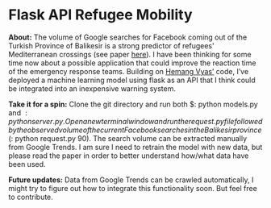 # Flask API Refugee Mobility
**About:**
The volume of Google searches for Facebook coming out of the Turkish Province of Balikesir is a strong predictor of refugees' Mediterranean crossings (see paper [here](https://panoskostakos.net/wp-content/uploads/2019/01/Trends.pdf)). I have been thinking for some time now about a possible application that could improve the reaction time of the  emergency response teams. Building on [Hemang Vyas’](https://github.com/vyashemang/flask-salary-predictor/) code, I’ve deployed a machine learning model using flask as an API that I think could be integrated into an inexpensive warning system. 

**Take it for a spin:**
Clone the git directory and run both $: python models.py and $: python server.py. Open a new terminal window and run the request.py file followed by the observed volume of the current Facebook searches in the Balikesir province ($: python request.py 90). The search volume can be extracted manually from Google Trends. I am sure I need to retrain the model with new data, but please read the paper in order to better understand how/what data have been used. 

**Future updates:**
Data from Google Trends can be crawled automatically, I might try to figure out how to integrate this functionality soon. But feel free to contribute. 
